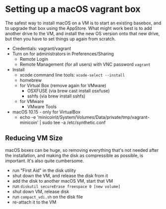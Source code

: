 # Setting up a macOS vagrant box

The safest way to install macOS on a VM is to start an existing
basebox, and to upgrade that box using the AppStore. What might
work best is to add another drive to the VM, and install the new
OS version onto that new drive, but then you have to set things
up again from scratch.



* Credentials: vagrant/vagrant
* Turn on for administrators in Preferences/Sharing
    * Remote Login
    * Remote Management (for all users) with VNC password `vagrant`
* Install
    * xcode command line tools: `xcode-select --install`
    * homebrew
    * for Virtual Box (remove again for VMware)
        * OSXFUSE (via brew cast install osxfuse)
        * sshfs (via brew install sshfs)
    * for VMware
        * VMware Tools
* macOS 10.15 - only for VirtualBox
    * echo -e 'minicoin\t/System/Volumes/Data/private/tmp/vagrant-minicoin' | sudo tee -a /etc/synthetic.conf


## Reducing VM Size

macOS boxes can be huge, so removing everything that's not needed
after the installation, and making the disk as compressible as
possible, is important. It's also quite cumbersome.

* run "First Aid" in the disk utility
* shut down the VM, and release the disk from it
* add the disk to another macOS VM, start that VM
* run `diskutil secureErase freespace 0 [new volume]`
* shut down VM, release disk
* run `compact_vdi.sh` on the disk file
* re-attach it to the VM
